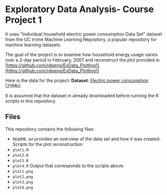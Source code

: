 #  Exploratory Data Analysis- Course Project 1

It uses "Individual household electric power consumption Data Set" dataset from the UC Irvine Machine Learning Repository, a popular repository for machine learning datasets. 

The goal of the project is to examine how household energy usage varies over a 2-day period in February, 2007 and reconstruct the plot provided in [https://github.com/rdpeng/ExData_Plotting1](https://github.com/rdpeng/ExData_Plotting1)

Here is the data for the project:
 <b>Dataset</b>: <a href="https://d396qusza40orc.cloudfront.net/exdata%2Fdata%2Fhousehold_power_consumption.zip">Electric power consumption</a> [20Mb]

It is assumed that the dataset in already downloaded before running the R scripts in this repository.

## Files
This repository contains the following files:
- `README.md` provides an overview of the data set and how it was created.
Scripts for the plot reconstruction
- `plot1.R` 
- `plot2.R` 
- `plot3.R` 
- `plot4.R` 
Output that corresponds to the scripts above:
- `plot1.png` 
- `plot2.png` 
- `plot3.png` 
- `plot4.png` 

